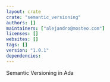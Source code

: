 ```yaml
---
layout: crate
crate: "semantic_versioning"
authors: []
maintainers: ["alejandro@mosteo.com"]
licenses: []
websites: []
tags: []
version: "1.0.1"
dependencies: 
---
```

Semantic Versioning in Ada

